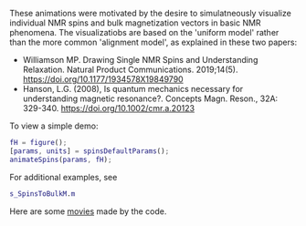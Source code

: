 These animations were motivated by the desire to simulatneously visualize individual NMR spins and bulk magnetization vectors in basic NMR phenomena. The visualizatiobs are based on the 'uniform model' rather than the more common 'alignment model', as explained in these two papers:

- Williamson MP. Drawing Single NMR Spins and Understanding Relaxation. Natural Product Communications. 2019;14(5). https://doi.org/10.1177/1934578X19849790
- Hanson, L.G. (2008), Is quantum mechanics necessary for understanding magnetic resonance?. Concepts Magn. Reson., 32A: 329-340. https://doi.org/10.1002/cmr.a.20123

To view a simple demo:

```matlab
fH = figure();
[params, units] = spinsDefaultParams();
animateSpins(params, fH);
```

For additional examples, see

```matlab
s_SpinsToBulkM.m
```

Here are some [movies](https://drive.google.com/drive/folders/1Ni6xqJajgEw1TNGQrfSQUiMYROcS5pJj) made by the code.

